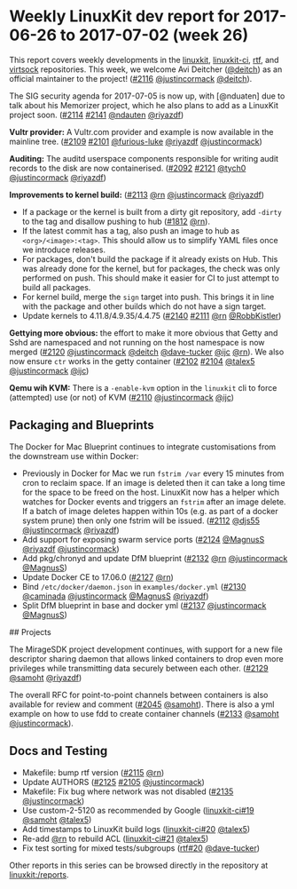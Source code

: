 # Weekly LinuxKit dev report for 2017-06-26 to 2017-07-02 (week 26)

This report covers weekly developments in the [linuxkit], [linuxkit-ci], [rtf], and [virtsock] repositories.
This week, we welcome Avi Deitcher ([@deitch]) as an official maintainer to the project! ([#2116] [@justincormack] [@deitch]).

The SIG security agenda for 2017-07-05 is now up, with [@nduaten] due to
talk about his Memorizer project, which he also plans to add as a LinuxKit
project soon. ([#2114] [#2141] [@ndauten] [@riyazdf])

**Vultr provider:** A Vultr.com provider and example is now available in the
mainline tree. ([#2109] [#2101] [@furious-luke] [@riyazdf] [@justincormack])

**Auditing:** The auditd userspace components responsible for writing audit records to the disk are now containerised. ([#2092] [#2121] [@tych0] [@justincormack] [@riyazdf])

**Improvements to kernel build:** ([#2113] [@rn] [@justincormack] [@riyazdf])

- If a package or the kernel is built from a dirty git repository, add `-dirty` to the tag and disallow pushing to hub ([#1812] [@rn]).
- If the latest commit has a tag, also push an image to hub as `<org>/<image>:<tag>`. This should allow us to simplify YAML files once we introduce releases.
- For packages, don't build the package if it already exists on Hub. This was already done for the kernel, but for packages, the check was only performed on push. This should make it easier for CI to just attempt to build all packages.
- For kernel build, merge the `sign` target into push. This brings it in line with the package and other builds which do not have a sign target.
- Update kernels to 4.11.8/4.9.35/4.4.75 ([#2140] [#2111] [@rn] [@RobbKistler])

**Gettying more obvious:** the effort to make it more obvious that Getty and Sshd are namespaced and not running on the host namespace is now merged ([#2120] [@justincormack] [@deitch] [@dave-tucker] [@ijc] [@rn]). We also now ensure `ctr` works in the getty container ([#2102] [#2104] [@talex5] [@justincormack] [@ijc])

**Qemu wih KVM:** There is a `-enable-kvm` option in the `linuxkit` cli to force (attempted) use (or not) of KVM ([#2110] [@justincormack] [@ijc])

## Packaging and Blueprints

The Docker for Mac Blueprint continues to integrate customisations from the downstream use within Docker:

- Previously in Docker for Mac we run `fstrim /var` every 15 minutes from cron to reclaim space. If an image is deleted then it can take a long time for the space to be freed on the host. LinuxKit now has a helper which watches for Docker events and triggers an `fstrim` after an image delete. If a batch of image deletes happen within 10s (e.g. as part of a docker system prune) then only one fstrim will be issued. ([#2112] [@djs55] [@justincormack] [@riyazdf])
- Add support for exposing swarm service ports ([#2124] [@MagnusS] [@riyazdf] [@justincormack])
- Add pkg/chronyd and update DfM blueprint ([#2132]  [@rn] [@justincormack] [@MagnusS])
- Update Docker CE to 17.06.0 ([#2127] [@rn])
- Bind `/etc/docker/daemon.json` in `examples/docker.yml` ([#2130] [@caminada] [@justincormack] [@MagnusS] [@riyazdf])
- Split DfM blueprint in base and docker yml ([#2137]  [@justincormack] [@MagnusS])

## Projects

The MirageSDK project development continues, with support for a new file descriptor sharing daemon
that allows linked containers to drop even more privileges while transmitting data securely
between each other. ([#2129] [@samoht] [@riyazdf])

The overall RFC for point-to-point channels between containers is also
available for review and comment ([#2045] [@samoht]). There is also a yml
example on how to use fdd to create container channels ([#2133] [@samoht]
[@justincormack]).

## Docs and Testing

- Makefile: bump rtf version ([#2115] [@rn])
- Update AUTHORS ([#2125] [#2105] [@justincormack])
- Makefile: Fix bug where network was not disabled ([#2135] [@justincormack])
- Use custom-2-5120 as recommended by Google ([linuxkit-ci#19] [@samoht] [@talex5])
- Add timestamps to LinuxKit build logs ([linuxkit-ci#20] [@talex5])
- Re-add [@rn] to rebuild ACL ([linuxkit-ci#21] [@talex5])
- Fix test sorting for mixed tests/subgroups ([rtf#20] [@dave-tucker])

Other reports in this series can be browsed directly in the repository at [linuxkit:/reports](https://github.com/linuxkit/linuxkit/tree/master/reports/).

[@MagnusS]: https://github.com/MagnusS
[@RobbKistler]: https://github.com/RobbKistler
[@avsm]: https://github.com/avsm
[@caminada]: https://github.com/caminada
[@dave-tucker]: https://github.com/dave-tucker
[@deitch]: https://github.com/deitch
[@djs55]: https://github.com/djs55
[@furious-luke]: https://github.com/furious-luke
[@ijc]: https://github.com/ijc
[@justincormack]: https://github.com/justincormack
[@ndauten]: https://github.com/ndauten
[@pwFoo]: https://github.com/pwFoo
[@riyaz]: https://github.com/riyaz
[@riyazdf]: https://github.com/riyazdf
[@rn]: https://github.com/rn
[@samoht]: https://github.com/samoht
[@talex5]: https://github.com/talex5
[@tych0]: https://github.com/tych0
[@vdemeester]: https://github.com/vdemeester
[@zlim]: https://github.com/zlim
[linuxkit]: https://github.com/linuxkit/linuxkit
[#1377]: https://github.com/linuxkit/linuxkit/issues/1377
[#1654]: https://github.com/linuxkit/linuxkit/pull/1654
[#1778]: https://github.com/linuxkit/linuxkit/issues/1778
[#1812]: https://github.com/linuxkit/linuxkit/issues/1812
[#1924]: https://github.com/linuxkit/linuxkit/issues/1924
[#2003]: https://github.com/linuxkit/linuxkit/pull/2003
[#2045]: https://github.com/linuxkit/linuxkit/issues/2045
[#2053]: https://github.com/linuxkit/linuxkit/issues/2053
[#2063]: https://github.com/linuxkit/linuxkit/pull/2063
[#2078]: https://github.com/linuxkit/linuxkit/issues/2078
[#2081]: https://github.com/linuxkit/linuxkit/issues/2081
[#2085]: https://github.com/linuxkit/linuxkit/issues/2085
[#2092]: https://github.com/linuxkit/linuxkit/pull/2092
[#2098]: https://github.com/linuxkit/linuxkit/pull/2098
[#2101]: https://github.com/linuxkit/linuxkit/pull/2101
[#2102]: https://github.com/linuxkit/linuxkit/pull/2102
[#2103]: https://github.com/linuxkit/linuxkit/pull/2103
[#2104]: https://github.com/linuxkit/linuxkit/pull/2104
[#2105]: https://github.com/linuxkit/linuxkit/pull/2105
[#2106]: https://github.com/linuxkit/linuxkit/issues/2106
[#2107]: https://github.com/linuxkit/linuxkit/pull/2107
[#2108]: https://github.com/linuxkit/linuxkit/pull/2108
[#2109]: https://github.com/linuxkit/linuxkit/pull/2109
[#2110]: https://github.com/linuxkit/linuxkit/pull/2110
[#2111]: https://github.com/linuxkit/linuxkit/pull/2111
[#2112]: https://github.com/linuxkit/linuxkit/pull/2112
[#2113]: https://github.com/linuxkit/linuxkit/pull/2113
[#2114]: https://github.com/linuxkit/linuxkit/pull/2114
[#2115]: https://github.com/linuxkit/linuxkit/pull/2115
[#2116]: https://github.com/linuxkit/linuxkit/pull/2116
[#2118]: https://github.com/linuxkit/linuxkit/pull/2118
[#2119]: https://github.com/linuxkit/linuxkit/pull/2119
[#2120]: https://github.com/linuxkit/linuxkit/pull/2120
[#2121]: https://github.com/linuxkit/linuxkit/pull/2121
[#2122]: https://github.com/linuxkit/linuxkit/issues/2122
[#2123]: https://github.com/linuxkit/linuxkit/issues/2123
[#2124]: https://github.com/linuxkit/linuxkit/pull/2124
[#2125]: https://github.com/linuxkit/linuxkit/pull/2125
[#2127]: https://github.com/linuxkit/linuxkit/pull/2127
[#2128]: https://github.com/linuxkit/linuxkit/issues/2128
[#2129]: https://github.com/linuxkit/linuxkit/pull/2129
[#2130]: https://github.com/linuxkit/linuxkit/pull/2130
[#2132]: https://github.com/linuxkit/linuxkit/pull/2132
[#2133]: https://github.com/linuxkit/linuxkit/pull/2133
[#2134]: https://github.com/linuxkit/linuxkit/issues/2134
[#2135]: https://github.com/linuxkit/linuxkit/pull/2135
[#2136]: https://github.com/linuxkit/linuxkit/issues/2136
[#2137]: https://github.com/linuxkit/linuxkit/pull/2137
[#2138]: https://github.com/linuxkit/linuxkit/pull/2138
[#2140]: https://github.com/linuxkit/linuxkit/pull/2140
[#2141]: https://github.com/linuxkit/linuxkit/pull/2141
[#467]: https://github.com/linuxkit/linuxkit/issues/467
[#52]: https://github.com/linuxkit/linuxkit/issues/52
[#958]: https://github.com/linuxkit/linuxkit/issues/958
[linuxkit-ci]: https://github.com/linuxkit/linuxkit-ci
[linuxkit-ci#16]: https://github.com/linuxkit/linuxkit-ci/pull/16
[linuxkit-ci#17]: https://github.com/linuxkit/linuxkit-ci/pull/17
[linuxkit-ci#18]: https://github.com/linuxkit/linuxkit-ci/pull/18
[linuxkit-ci#19]: https://github.com/linuxkit/linuxkit-ci/pull/19
[linuxkit-ci#20]: https://github.com/linuxkit/linuxkit-ci/pull/20
[linuxkit-ci#21]: https://github.com/linuxkit/linuxkit-ci/pull/21
[linuxkit-ci#22]: https://github.com/linuxkit/linuxkit-ci/pull/22
[rtf]: https://github.com/linuxkit/rtf
[rtf#14]: https://github.com/linuxkit/rtf/issues/14
[rtf#20]: https://github.com/linuxkit/rtf/pull/20
[virtsock]: https://github.com/linuxkit/virtsock


